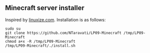 ## Minecraft server installer
Inspired by <a href="https://linuxize.com/post/how-to-install-minecraft-server-on-ubuntu-18-04/">linuxize.com</a>. Installation is as follows:

````
sudo su
git clone https://github.com/NTaravati/LP09-Minecraft /tmp/LP09-Minecraft
chmod a+x -R /tmp/LP09-Minecraft
/tmp/LP09-Minecraft/./install.sh

````